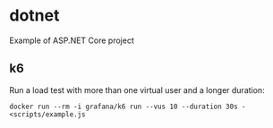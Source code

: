 # dotnet
Example of ASP.NET Core project


## k6
Run a load test with more than one virtual user and a longer duration:
```shell
docker run --rm -i grafana/k6 run --vus 10 --duration 30s - <scripts/example.js
```